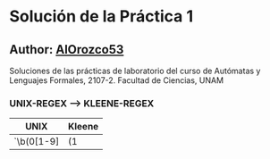 # Solución de la Práctica 1
## Author: [AlOrozco53](https://github.com/alorozco53/)

Soluciones de las prácticas de laboratorio del curso de Autómatas y Lenguajes Formales, 2107-2. Facultad de Ciencias, UNAM

### UNIX-REGEX --> KLEENE-REGEX

| UNIX | Kleene |
| ---- | ------ |
| `\b(0[1-9]|(1|2)\d|3[01])/(0[1-9]|1[012])/\d{4}\b` | `<(0(1+2+3+4+5+6+7+8+9))+((1+2)(0+1+2+3+4+5+6+7+8+9))/((0(1+2+3+4+5+6+7+8+9))+1(0+1+2))/(0+1+2+3+4+5+6+7+8+9)(0+1+2+3+4+5+6+7+8+9)(0+1+2+3+4+5+6+7+8+9)(0+1+2+3+4+5+6+7+8+9)<` |
